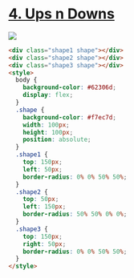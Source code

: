 # [4. Ups n Downs](https://cssbattle.dev/play/4)

![](https://cssbattle.dev/targets/4.png)

```html
<div class="shape1 shape"></div>
<div class="shape2 shape"></div>
<div class="shape3 shape"></div>
<style>
  body {
    background-color: #62306d;
    display: flex;
  }
  .shape {
    background-color: #f7ec7d;
    width: 100px;
    height: 100px;
    position: absolute;
  }
  .shape1 {
    top: 150px;
    left: 50px;
    border-radius: 0% 0% 50% 50%;
  }
  .shape2 {
    top: 50px;
    left: 150px;
    border-radius: 50% 50% 0% 0%;
  }
  .shape3 {
    top: 150px;
    right: 50px;
    border-radius: 0% 0% 50% 50%;
  }
</style>
```
